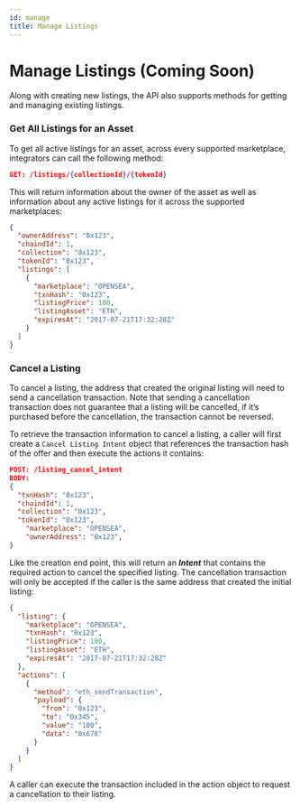 ```yaml
---
id: manage
title: Manage Listings
---
```


# Manage Listings (Coming Soon)

Along with creating new listings, the API also supports methods for getting and managing existing listings. 

### Get All Listings for an Asset

To get all active listings for an asset, across every supported marketplace, integrators can call the following method: 

```json
GET: /listings/{collectionId}/{tokenId}
```

This will return information about the owner of the asset as well as information about any active listings for it across the supported marketplaces: 

```json
{
  "ownerAddress": "0x123",
  "chaindId": 1,
  "collection": "0x123",
  "tokenId": "0x123",
  "listings": [
    {
      "marketplace": "OPENSEA",
      "txnHash": "0x123",
      "listingPrice": 100,
      "listingAsset": "ETH",
      "expiresAt": "2017-07-21T17:32:28Z"
    }
  ]
}
```

### Cancel a Listing

To cancel a listing, the address that created the original listing will need to send a cancellation transaction. Note that sending a cancellation transaction does not guarantee that a listing will be cancelled, if it’s purchased before the cancellation, the transaction cannot be reversed. 

To retrieve the transaction information to cancel a listing, a caller will first create a `Cancel Listing Intent` object that references the transaction hash of the offer and then execute the actions it contains: 

```json
POST: /listing_cancel_intent
BODY: 
{
  "txnHash": "0x123",
  "chaindId": 1,
  "collection": "0x123",
  "tokenId": "0x123",
	"marketplace": "OPENSEA",
	"ownerAddress": "0x123", 
}
```

Like the creation end point, this will return an ***Intent*** that contains the required action to cancel the specified listing. The cancellation transaction will only be accepted if the caller is the same address that created the initial listing: 

```json
{
  "listing": {
    "marketplace": "OPENSEA",
    "txnHash": "0x123",
    "listingPrice": 100,
    "listingAsset": "ETH",
    "expiresAt": "2017-07-21T17:32:28Z"
  },
  "actions": [
    {
      "method": "eth_sendTransaction",
      "payload": {
        "from": "0x123",
        "to": "0x345",
        "value": "100",
        "data": "0x678"
      }
    }
  ]
}
```

A caller can execute the transaction included in the action object to request a cancellation to their listing. 